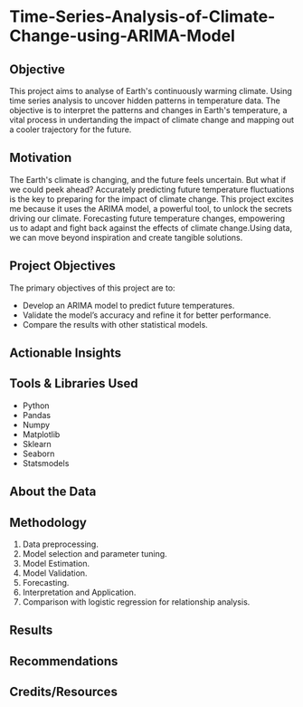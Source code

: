 # Time-Series-Analysis-of-Climate-Change-using-ARIMA-Model

## Objective
This project aims to analyse of Earth's continuously warming climate. Using time series analysis to uncover hidden patterns in temperature data. The objective is to interpret the patterns and changes in Earth's temperature, a vital process in undertanding the impact of climate change and mapping out a cooler trajectory for the future.


## Motivation
The Earth's climate is changing, and the future feels uncertain. But what if we could peek ahead? Accurately predicting future temperature fluctuations is the key to preparing for the impact of climate change. This project excites me because it uses the ARIMA model, a powerful tool, to unlock the secrets driving our climate. Forecasting future temperature changes, empowering us to adapt and fight back against the effects of climate change.Using data, we can move beyond inspiration and create tangible solutions.

## Project Objectives
The primary objectives of this project are to:
- Develop an ARIMA model to predict future temperatures.
- Validate the model’s accuracy and refine it for better performance.
- Compare the results with other statistical models.
  
## Actionable Insights 

## Tools & Libraries Used
- Python 
- Pandas
- Numpy
- Matplotlib
- Sklearn
- Seaborn
- Statsmodels


## About the Data


## Methodology

1. Data preprocessing.
2. Model selection and parameter tuning.
3. Model Estimation.
4. Model Validation.
5. Forecasting.
6. Interpretation and Application.
7. Comparison with logistic regression for relationship analysis.

## Results

## Recommendations


## Credits/Resources

